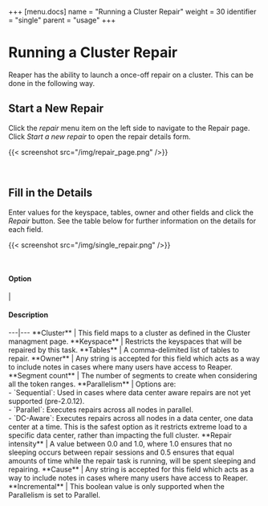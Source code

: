 +++
[menu.docs]
name = "Running a Cluster Repair"
weight = 30
identifier = "single"
parent = "usage"
+++

# Running a Cluster Repair

Reaper has the ability to launch a once-off repair on a cluster. This can be done in the following way.

## Start a New Repair

Click the *repair* menu item on the left side to navigate to the Repair page. Click *Start a new repair* to open the repair details form.

{{< screenshot src="/img/repair_page.png" />}}

<br/>

## Fill in the Details

Enter values for the keyspace, tables, owner and other fields and click the *Repair* button. See the table below for further information on the details for each field.

{{< screenshot src="/img/single_repair.png" />}}

<br/>

<h4>Option</h4> | <h4>Description</h4>
---|---
**Cluster** | This field maps to a cluster as defined in the Cluster managment page.
**Keyspace** | Restricts the keyspaces that will be repaired by this task.
**Tables** | A comma-delimited list of tables to repair.
**Owner** | Any string is accepted for this field which acts as a way to include notes in cases where many users have access to Reaper.
**Segment count** | The number of segments to create when considering all the token ranges.
**Parallelism** | Options are: <br/> - `Sequential`: Used in cases where data center aware repairs are not yet supported (pre-2.0.12). <br/> - `Parallel`: Executes repairs across all nodes in parallel. <br/> - `DC-Aware`: Executes repairs across all nodes in a data center, one data center at a time. This is the safest option as it restricts extreme load to a specific data center, rather than impacting the full cluster.
**Repair intensity** | A value between 0.0 and 1.0, where 1.0 ensures that no sleeping occurs between repair sessions and 0.5 ensures that equal amounts of time while the repair task is running, will be spent sleeping and repairing.
**Cause** | Any string is accepted for this field which acts as a way to include notes in cases where many users have access to Reaper.
**Incremental** | This boolean value is only supported when the Parallelism is set to Parallel.
